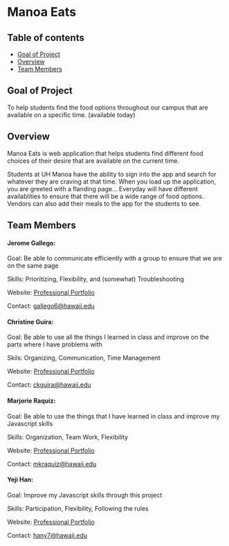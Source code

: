 # Manoa Eats 

## Table of contents

* [Goal of Project](#goalofproject)
* [Overview](#overview)
* [Team Members](#teammembers)


## Goal of Project

To help students find the food options throughout our campus that are available on a specific time. (available today)

## Overview

Manoa Eats is web application that helps students find different food choices of their desire that are available on the current time. 

Students at UH Manoa have the ability to sign into the app and search for whatever they are craving at that time. When you load up the application, you are greeted with a flanding page...
Everyday will have different availablities to ensure that there will be a wide range of food options. 
Vendors can also add their meals to the app for the students to see. 

## Team Members

#### Jerome Gallego:
  
  Goal: Be able to communicate efficiently with a group to ensure that we are on the same page
  
  Skills: Prioritizing, Flexibility, and (somewhat) Troubleshooting
  
  Website: [Professional Portfolio](https://alohajerome.github.io/)
  
  Contact: gallego6@hawaii.edu
  
#### Christine Guira:
  
  Goal: Be able to use all the things I learned in class and improve on the parts where I have problems with
  
  Skils: Organizing, Communication, Time Management
  
  Website: [Professional Portfolio](https://ceekaye12.github.io/)
  
  Contact: ckguira@hawaii.edu
  
#### Marjorie Raquiz:
  
  Goal: Be able to use the things that I have learned in class and improve my Javascript skills
  
  Skills: Organization, Team Work, Flexibility
  
  Website: [Professional Portfolio](https://mkraquiz.github.io/)
  
  Contact: mkraquiz@hawaii.edu
 
#### Yeji Han:
  
  Goal: Improve my Javascript skills through this project
  
  Skills: Participation, Flexibility, Following the rules
  
  Website: [Professional Portfolio](https://yejihan92.github.io/)
  
  Contact: hany7@hawaii.edu
